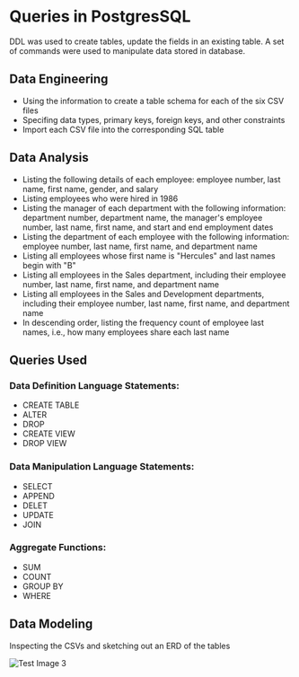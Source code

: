 # Queries in PostgresSQL

 DDL was used to create tables, update the fields in an existing table. A set of commands were used to manipulate data stored in database.
 
 ## Data Engineering
- Using the information to create a table schema for each of the six CSV files
- Specifing data types, primary keys, foreign keys, and other constraints
- Import each CSV file into the corresponding SQL table

## Data Analysis
- Listing the following details of each employee: employee number, last name, first name, gender, and salary
- Listing employees who were hired in 1986   
- Listing the manager of each department with the following information: department number, department name, the manager's employee number, last name, first name, and start and end employment dates
- Listing the department of each employee with the following information: employee number, last name, first name, and department name
- Listing all employees whose first name is "Hercules" and last names begin with "B"
- Listing all employees in the Sales department, including their employee number, last name, first name, and department name
- Listing all employees in the Sales and Development departments, including their employee number, last name, first name, and department name
- In descending order, listing the frequency count of employee last names, i.e., how many employees share each last name

## Queries Used
   ### Data Definition Language Statements:
   - CREATE TABLE
   - ALTER
   - DROP 
   - CREATE VIEW
   - DROP VIEW
   ### Data Manipulation Language Statements: 
   - SELECT
   - APPEND
   - DELET
   - UPDATE  
   - JOIN
   ### Aggregate Functions:
   - SUM 
   - COUNT
   - GROUP BY  
   - WHERE
   
## Data Modeling 
Inspecting the CSVs and sketching out an ERD of the tables 


![Test Image 3](https://github.com/mserobabina/MariaS/blob/master/SQL/QuickDBDiagrams.png)

